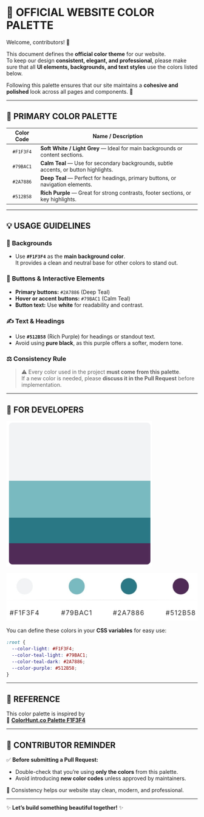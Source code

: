 # 🎨 **OFFICIAL WEBSITE COLOR PALETTE**

Welcome, contributors! 👋  

This document defines the **official color theme** for our website.  
To keep our design **consistent, elegant, and professional**, please make sure that all **UI elements, backgrounds, and text styles** use the colors listed below.

Following this palette ensures that our site maintains a **cohesive and polished** look across all pages and components. 💫  

---

## 🌈 **PRIMARY COLOR PALETTE**

| **Color Code** | **Name / Description** |
|:---------------:|------------------------|
| `#F1F3F4` | **Soft White / Light Grey** — Ideal for main backgrounds or content sections. |
| `#79BAC1` | **Calm Teal** — Use for secondary backgrounds, subtle accents, or button highlights. |
| `#2A7886` | **Deep Teal** — Perfect for headings, primary buttons, or navigation elements. |
| `#512B58` | **Rich Purple** — Great for strong contrasts, footer sections, or key highlights. |

---

## 💡 **USAGE GUIDELINES**

### 🎨 **Backgrounds**
- Use **`#F1F3F4`** as the **main background color**.  
  It provides a clean and neutral base for other colors to stand out.

### 🔘 **Buttons & Interactive Elements**
- **Primary buttons:** `#2A7886` (Deep Teal)  
- **Hover or accent buttons:** `#79BAC1` (Calm Teal)  
- **Button text:** Use **white** for readability and contrast.

### ✍️ **Text & Headings**
- Use **`#512B58`** (Rich Purple) for headings or standout text.  
- Avoid using **pure black**, as this purple offers a softer, modern tone.

### ⚖️ **Consistency Rule**
> ⚠️ Every color used in the project **must come from this palette**.  
> If a new color is needed, please **discuss it in the Pull Request** before implementation.

---

## 🧩 **FOR DEVELOPERS**



![image alt](https://github.com/Fluxxiondev/Fluxxtoberfest-2k26/blob/b096219e4abe594273bcea8d4b33b4db90287fa6/color-pallete-1.png)



![image alt](https://github.com/Fluxxiondev/Fluxxtoberfest-2k26/blob/3f2495e6c4a78650b4ce6888069e45acca00f585/color-pallete-1.1.png)



You can define these colors in your **CSS variables** for easy use:

```css
:root {
  --color-light: #F1F3F4;
  --color-teal-light: #79BAC1;
  --color-teal-dark: #2A7886;
  --color-purple: #512B58;
}
```
---

## 📘 **REFERENCE**

This color palette is inspired by  
🎨 **[ColorHunt.co Palette F1F3F4](https://colorhunt.co/palette/f1f3f479bac12a7886512b58)**

---

## 🤝 **CONTRIBUTOR REMINDER**

✅ **Before submitting a Pull Request:**
- Double-check that you’re using **only the colors** from this palette.  
- Avoid introducing **new color codes** unless approved by maintainers.

💬 Consistency helps our website stay clean, modern, and professional.  

---

✨ **Let’s build something beautiful together!** ✨
